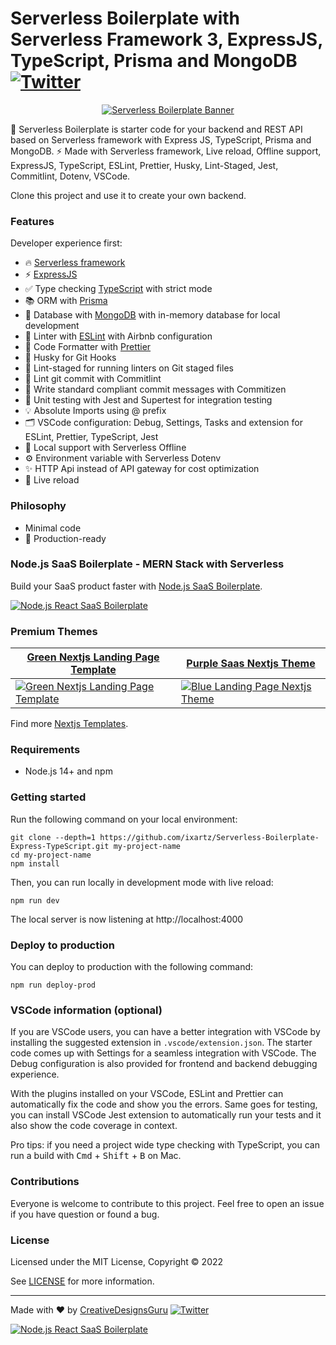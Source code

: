 # Serverless Boilerplate with Serverless Framework 3, ExpressJS, TypeScript, Prisma and MongoDB [![Twitter](https://img.shields.io/twitter/url/https/twitter.com/cloudposse.svg?style=social&label=Follow%20%40Ixartz)](https://twitter.com/ixartz)

<p align="center">
  <a href="https://creativedesignsguru.com/"><img src="https://creativedesignsguru.com/assets/images/themes/serverless-boilerplate-expressjs-typescript.png" alt="Serverless Boilerplate Banner"></a>
</p>

🚀 Serverless Boilerplate is starter code for your backend and REST API based on Serverless framework with Express JS, TypeScript, Prisma and MongoDB. ⚡️ Made with Serverless framework, Live reload, Offline support, ExpressJS, TypeScript, ESLint, Prettier, Husky, Lint-Staged, Jest, Commitlint, Dotenv, VSCode.

Clone this project and use it to create your own backend.

### Features

Developer experience first:

- 🔥 [Serverless framework](https://www.serverless.com)
- ⚡️ [ExpressJS](http://expressjs.com)
- ✅ Type checking [TypeScript](https://www.typescriptlang.org) with strict mode
- 📚 ORM with [Prisma](https://www.prisma.io)
- 💖 Database with [MongoDB](https://www.mongodb.com/) with in-memory database for local development
- 📏 Linter with [ESLint](https://eslint.org) with Airbnb configuration
- 💖 Code Formatter with [Prettier](https://prettier.io)
- 🦊 Husky for Git Hooks
- 🚫 Lint-staged for running linters on Git staged files
- 🚓 Lint git commit with Commitlint
- 📓 Write standard compliant commit messages with Commitizen
- 🦺 Unit testing with Jest and Supertest for integration testing
- 💡 Absolute Imports using @ prefix
- 🗂 VSCode configuration: Debug, Settings, Tasks and extension for ESLint, Prettier, TypeScript, Jest
- 📖 Local support with Serverless Offline
- ⚙️ Environment variable with Serverless Dotenv
- ✨ HTTP Api instead of API gateway for cost optimization
- 💨 Live reload

### Philosophy

- Minimal code
- 🚀 Production-ready

### Node.js SaaS Boilerplate - MERN Stack with Serverless

Build your SaaS product faster with [Node.js SaaS Boilerplate](https://modernmern.com).

[![Node.js React SaaS Boilerplate](https://creativedesignsguru.com/assets/images/themes/nodejs-saas-boilerplate-mern-starter-kit.jpg)](https://modernmern.com)

### Premium Themes

| [Green Nextjs Landing Page Template](https://creativedesignsguru.com/landing-green-modern-nextjs-theme/) | [Purple Saas Nextjs Theme](https://creativedesignsguru.com/landing-purple-modern-react-theme/) |
| --- | --- |
| [![Green Nextjs Landing Page Template](https://creativedesignsguru.com/assets/images/themes/landing-green-modern-nextjs-theme-xs.png)](https://creativedesignsguru.com/landing-green-modern-nextjs-theme/) | [![Blue Landing Page Nextjs Theme](https://creativedesignsguru.com/assets/images/themes/landing-blue-modern-nextjs-theme-xs.png)](https://creativedesignsguru.com/landing-blue-modern-react-theme/) |

Find more [Nextjs Templates](https://creativedesignsguru.com/category/nextjs/).
### Requirements

- Node.js 14+ and npm

### Getting started

Run the following command on your local environment:

```
git clone --depth=1 https://github.com/ixartz/Serverless-Boilerplate-Express-TypeScript.git my-project-name
cd my-project-name
npm install
```

Then, you can run locally in development mode with live reload:

```
npm run dev
```

The local server is now listening at http://localhost:4000

### Deploy to production

You can deploy to production with the following command:

```
npm run deploy-prod
```

### VSCode information (optional)

If you are VSCode users, you can have a better integration with VSCode by installing the suggested extension in `.vscode/extension.json`. The starter code comes up with Settings for a seamless integration with VSCode. The Debug configuration is also provided for frontend and backend debugging experience.

With the plugins installed on your VSCode, ESLint and Prettier can automatically fix the code and show you the errors. Same goes for testing, you can install VSCode Jest extension to automatically run your tests and it also show the code coverage in context.

Pro tips: if you need a project wide type checking with TypeScript, you can run a build with <kbd>Cmd</kbd> + <kbd>Shift</kbd> + <kbd>B</kbd> on Mac.

### Contributions

Everyone is welcome to contribute to this project. Feel free to open an issue if you have question or found a bug.

### License

Licensed under the MIT License, Copyright © 2022

See [LICENSE](LICENSE) for more information.

---

Made with ♥ by [CreativeDesignsGuru](https://creativedesignsguru.com) [![Twitter](https://img.shields.io/twitter/url/https/twitter.com/cloudposse.svg?style=social&label=Follow%20%40Ixartz)](https://twitter.com/ixartz)

[![Node.js React SaaS Boilerplate](https://creativedesignsguru.com/assets/images/themes/nodejs-saas-boilerplate-mern-starter-kit.jpg)](https://modernmern.com)
